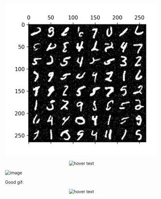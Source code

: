 <p align="center">
  <img src="https://github.com/MatthewMih/small_projects/blob/main/Diffusion_models/images%26samples/48epMNIST.png" width="500" title="hover text">
</p>
<p align="center">
  <img src="https://user-images.githubusercontent.com/58548935/178343302-87de92ed-dc68-4074-ba16-07dee4cf0a6d.gif" width="500" title="hover text">
</p>

![image](https://user-images.githubusercontent.com/58548935/178343762-86175901-ac4c-4e90-8165-1be5ca2d04fc.png)

Good gif:
<p align="center">
  <img src="https://github.com/MatthewMih/small_projects/blob/main/Diffusion_models/images%26samples/gifka_4x.gif" width="500" title="hover text">
</p>

